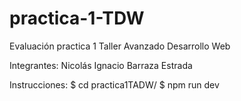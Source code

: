 # practica-1-TDW
Evaluación practica 1 Taller Avanzado Desarrollo Web

Integrantes:
Nicolás Ignacio Barraza Estrada

Instrucciones:
$ cd practica1TADW/
$ npm run dev